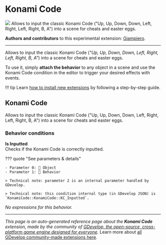 # Konami Code

<img src="https://resources.gdevelop-app.com/assets/Icons/alpha-a-circle-outline.svg" class="extension-icon"></img>
Allows to input the classic Konami Code ("Up, Up, Down, Down, Left, Right, Left, Right, B, A") into a scene for cheats and easter eggs.

**Authors and contributors** to this experimental extension: [Giampiero](https://gd.games/Giampiero).

---

Allows to input the classic Konami Code (*"Up, Up, Down, Down, Left, Right, Left, Right, B, A"*) into a scene for cheats and easter eggs.

To use it, simply **attach the behavior** to any object in a scene and use the Konami Code condition in the editor to trigger your desired effects with events.

!!! tip
    Learn [how to install new extensions](/gdevelop5/extensions/search) by following a step-by-step guide.



## Konami Code 

Allows to input the classic Konami Code ("Up, Up, Down, Down, Left, Right, Left, Right, B, A") into a scene for cheats and easter eggs. 

### Behavior conditions

**Is Inputted**  
Checks if the Konami Code is correctly inputted.

??? quote "See parameters & details"

    - Parameter 0: 👾 Object
    - Parameter 1: 🧩 Behavior

    > Technical note: parameter 2 is an internal parameter handled by GDevelop.

    > Technical note: this condition internal type (in GDevelop JSON) is `KonamiCode::KonamiCode::KC_Inputted`.

_No expressions for this behavior._



---

*This page is an auto-generated reference page about the **Konami Code** extension, made by the community of [GDevelop, the open-source, cross-platform game engine designed for everyone](https://gdevelop.io/).* Learn more about [all GDevelop community-made extensions here](/gdevelop5/extensions).